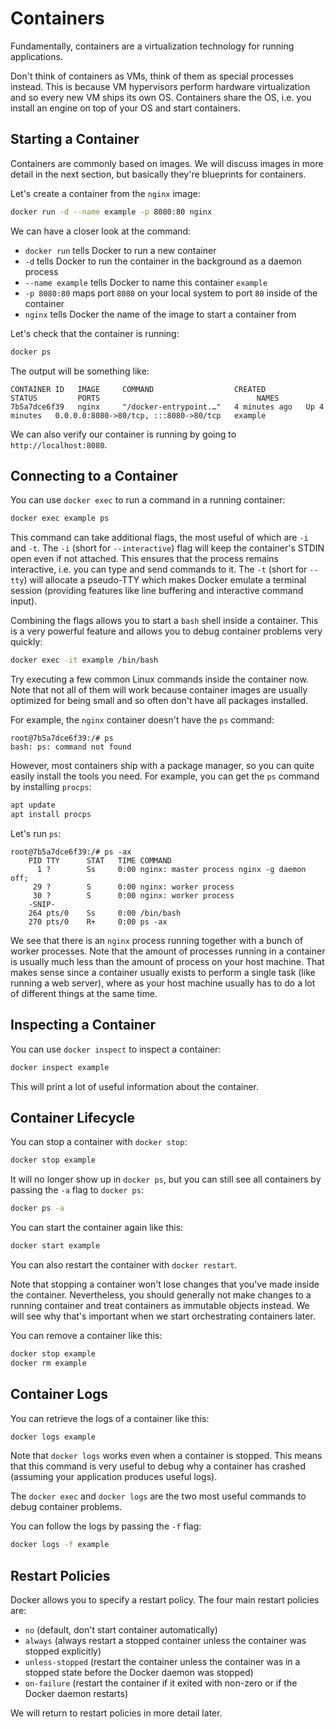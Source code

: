 # Containers

Fundamentally, containers are a virtualization technology for running applications.

Don't think of containers as VMs, think of them as special processes instead.
This is because VM hypervisors perform hardware virtualization and so every new VM ships its own OS.
Containers share the OS, i.e. you install an engine on top of your OS and start containers.

## Starting a Container

Containers are commonly based on images.
We will discuss images in more detail in the next section, but basically they're blueprints for containers.

Let's create a container from the `nginx` image:

```sh
docker run -d --name example -p 8080:80 nginx
```

We can have a closer look at the command:

- `docker run` tells Docker to run a new container
- `-d` tells Docker to run the container in the background as a daemon process
- `--name example` tells Docker to name this container `example`
- `-p 8080:80` maps port `8080` on your local system to port `80` inside of the container
- `nginx` tells Docker the name of the image to start a container from

Let's check that the container is running:

```sh
docker ps
```

The output will be something like:

```
CONTAINER ID   IMAGE     COMMAND                  CREATED         STATUS         PORTS                                   NAMES
7b5a7dce6f39   nginx     "/docker-entrypoint.…"   4 minutes ago   Up 4 minutes   0.0.0.0:8080->80/tcp, :::8080->80/tcp   example
```

We can also verify our container is running by going to `http://localhost:8080`.

## Connecting to a Container

You can use `docker exec` to run a command in a running container:

```sh
docker exec example ps
```

This command can take additional flags, the most useful of which are `-i` and `-t`.
The `-i` (short for `--interactive`) flag will keep the container's STDIN open even if not attached.
This ensures that the process remains interactive, i.e. you can type and send commands to it.
The `-t` (short for `--tty`) will allocate a pseudo-TTY which makes Docker emulate a terminal session (providing features like line buffering and interactive command input).

Combining the flags allows you to start a `bash` shell inside a container.
This is a very powerful feature and allows you to debug container problems very quickly:

```sh
docker exec -it example /bin/bash
```

Try executing a few common Linux commands inside the container now.
Note that not all of them will work because container images are usually optimized for being small and so often don't have all packages installed.

For example, the `nginx` container doesn't have the `ps` command:

```
root@7b5a7dce6f39:/# ps
bash: ps: command not found
```

However, most containers ship with a package manager, so you can quite easily install the tools you need.
For example, you can get the `ps` command by installing `procps`:

```sh
apt update
apt install procps
```

Let's run `ps`:

```
root@7b5a7dce6f39:/# ps -ax
    PID TTY      STAT   TIME COMMAND
      1 ?        Ss     0:00 nginx: master process nginx -g daemon off;
     29 ?        S      0:00 nginx: worker process
     30 ?        S      0:00 nginx: worker process
    -SNIP-
    264 pts/0    Ss     0:00 /bin/bash
    270 pts/0    R+     0:00 ps -ax
```

We see that there is an `nginx` process running together with a bunch of worker processes.
Note that the amount of processes running in a container is usually much less than the amount of process on your host machine.
That makes sense since a container usually exists to perform a single task (like running a web server), where as your host machine usually has to do a lot of different things at the same time.

## Inspecting a Container

You can use `docker inspect` to inspect a container:

```sh
docker inspect example
```

This will print a lot of useful information about the container.

## Container Lifecycle

You can stop a container with `docker stop`:

```sh
docker stop example
```

It will no longer show up in `docker ps`, but you can still see all containers by passing the `-a` flag to `docker ps`:

```sh
docker ps -a
```

You can start the container again like this:

```sh
docker start example
```

You can also restart the container with `docker restart`.

Note that stopping a container won't lose changes that you've made inside the container.
Nevertheless, you should generally not make changes to a running container and treat containers as immutable objects instead.
We will see why that's important when we start orchestrating containers later.

You can remove a container like this:

```sh
docker stop example
docker rm example
```

## Container Logs

You can retrieve the logs of a container like this:

```sh
docker logs example
```

Note that `docker logs` works even when a container is stopped.
This means that this command is very useful to debug why a container has crashed (assuming your application produces useful logs).

The `docker exec` and `docker logs` are the two most useful commands to debug container problems.

You can follow the logs by passing the `-f` flag:

```sh
docker logs -f example
```

## Restart Policies

Docker allows you to specify a restart policy.
The four main restart policies are:

- `no` (default, don't start container automatically)
- `always` (always restart a stopped container unless the container was stopped explicitly)
- `unless-stopped` (restart the container unless the container was in a stopped state before the Docker daemon was stopped)
- `on-failure` (restart the container if it exited with non-zero or if the Docker daemon restarts)

We will return to restart policies in more detail later.

